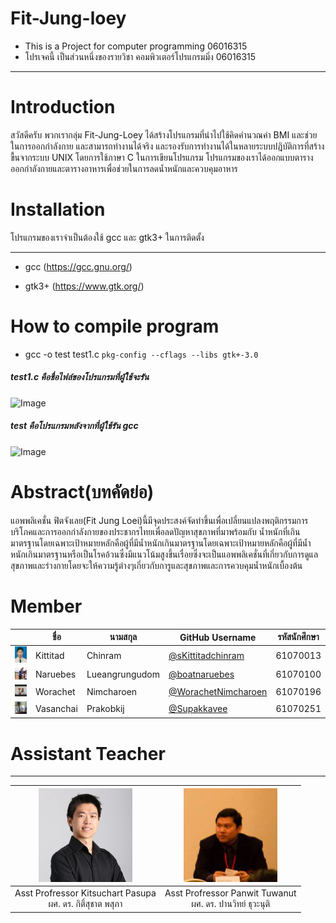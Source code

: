 # Fit-Jung-loey
- This is a Project for computer programming 06016315
- โปรเจคนี้ เป็นส่วนหนึ่งของรายวิชา คอมพิวเตอร์โปรแกรมมิ่ง 06016315
---------------------
# Introduction
  สวัสดีครับ พวกเรากลุ่ม Fit-Jung-Loey ได้สร้างโปรแกรมที่นำไปใช้คิดคำนวณค่า BMI และช่วยในการออกกำลังกาย และสามารถทำงานได้จริง และรองรับการทำงานได้ในหลายระบบปฎิบัติการที่สร้างขื้นจากระบบ UNIX โดยการใช้ภาษา C ในการเขียนโปรแกรม โปรแกรมของเราได้ออกแบบตารางออกกำลังกายและตารางอาหารเพื่อช่วยในการลดน้ำหนักและควบคุมอาหาร

# Installation
โปรแกรมของเราจำเป็นต้องใช้ gcc และ gtk3+ ในการติดตั้ง

----------------------
 - gcc (https://gcc.gnu.org/)
 
 - gtk3+ (https://www.gtk.org/)
 
 # How to compile program
 
 - gcc -o test test1.c `pkg-config --cflags --libs gtk+-3.0`

##### test1.c คือชื่อไฟล์ของโปรแกรมที่ผู้ใช้จะรัน
![Image](https://i.ytimg.com/vi/B-ru-q_Bm2I/maxresdefault.jpg)

##### test คือโปรแกรมหลังจากที่ผู้ใช้รัน gcc
![Image](http://www.as2.com/pictures/png/test-1-us.png)

# Abstract(บทคัดย่อ)

  แอพพลิเคชั่น ฟิตจังเลย(Fit Jung Loei)นี้มีจุดประสงค์จัดทำขึ้นเพื่อเปลี่ยนแปลงพฤติกรรมการบริโภคและการออกกำลังกายของประชากรไทยเพื่อลดปัญหาสุขภาพที่มาพร้อมกับ
น้ำหนักที่เกินมาตรฐานโดยเฉพาะเป้าหมายหลักคือผู้ที่มีน้ำหนักเกินมาตรฐานโดยเฉพาะเป้าหมายหลักคือผู้ที่มีน้ำหนักเกินมาตรฐานหรือเป็นโรคอ้วนซึ่งมีแนวโน้มสูงขึ้นเรื่อยซึ่งจะเป็นแอพพลิเคชั่นที่เกี่ยวกับการดูแลสุขภาพและร่างกายโดยจะให้ความรู้ต่างๆเกี่ยวกับการูและสุขภาพและการควบคุมน้ำหนักเบื้องต้น


# Member

   |  |ชื่อ|นามสกุล|GitHub Username|รหัสนักศึกษา|
|:-:|--|------|---------------|---------|
|<img src="img/team1.jpg" width="120px" alt="" style="max-width:100%;">|Kittitad|Chinram|[@sKittitadchinram](https://github.com/Kittitadchinram)|61070013|
|<img src="img/team2.jpg" width="120px" alt="" style="max-width:100%;">|Naruebes|Lueangrungudom|[@boatnaruebes](https://github.com/boatnaruebes)|61070100|
|<img src="img/team3.jpg" width="120px" alt="" style="max-width:100%;">|Worachet|Nimcharoen|[@WorachetNimcharoen](https://github.com/WorachetNimcharoen)|61070196|
|<img src="img/team4.jpg" width="120px" alt="" style="max-width:100%;">|Vasanchai|Prakobkij|[@Supakkavee](https://github.com/Supakkavee)|61070251|

# Assistant Teacher
-----------------

<table>
<thead>
<tr>
<th align="center"><img src="img/Professer1.jpg" width="150px" alt="" style="max-width:100%;"></a></th>
<th align="center"><img src="img/Professer2.jpg" width="150px" alt="" style="max-width:100%;"></a></th>
</tr>
</thead>
<tbody>
<tr>
<td align="center"> Asst Profressor Kitsuchart Pasupa<br>ผศ. ดร. กิติ์สุชาต พสุภา</td>
<td align="center"> Asst Profressor Panwit Tuwanut<br>ผศ. ดร. ปานวิทย์ ธุวะนุติ</td>
</tr>
</tbody>
</table>
